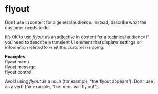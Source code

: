 ﻿# flyout

Don’t use in content for a general audience. Instead, describe what the customer needs to do.

It’s OK to use *flyout*
as an adjective in content for a technical audience if you need to
describe a transient UI element that displays settings or information
related to what the customer is doing. 

**Examples**</br>flyout menu</br>flyout message</br>flyout control

Avoid using *flyout* as a noun (for example, “the flyout appears”). Don’t use as a verb (for example, “the menu will fly out”).
